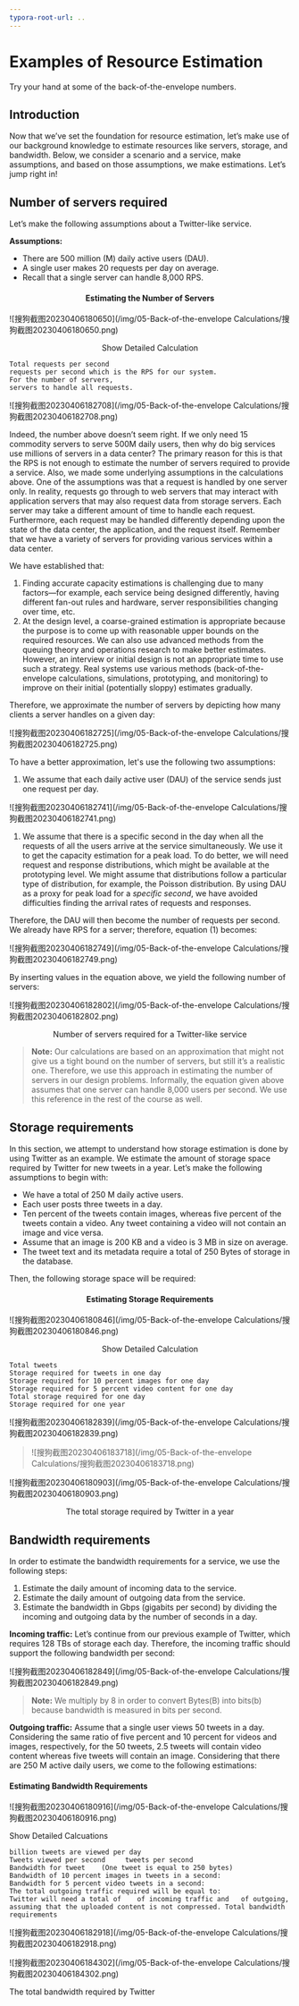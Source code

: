 ```yaml
---
typora-root-url: ..
---
```


# Examples of Resource Estimation

Try your hand at some of the back-of-the-envelope numbers.


## Introduction

Now that we’ve set the foundation for resource estimation, let’s make use of our background knowledge to estimate resources like servers, storage, and bandwidth. Below, we consider a scenario and a service, make assumptions, and based on those assumptions, we make estimations. Let’s jump right in!

## Number of servers required

Let’s make the following assumptions about a Twitter-like service.

**Assumptions:**

- There are 500 million (M) daily active users (DAU).
- A single user makes 20 requests per day on average.
- Recall that a single server can handle 8,000 RPS.

<h4 align = "center">Estimating the Number of Servers</h4> 

![搜狗截图20230406180650](/img/05-Back-of-the-envelope Calculations/搜狗截图20230406180650.png)

<center>Show Detailed Calculation</center>

```
Total requests per second
requests per second which is the RPS for our system.
For the number of servers,
servers to handle all requests.
```

![搜狗截图20230406182708](/img/05-Back-of-the-envelope Calculations/搜狗截图20230406182708.png)

Indeed, the number above doesn’t seem right. If we only need 15 commodity servers to serve 500M daily users, then why do big services use millions of servers in a data center? The primary reason for this is that the RPS is not enough to estimate the number of servers required to provide a service. Also, we made some underlying assumptions in the calculations above. One of the assumptions was that a request is handled by one server only. In reality, requests go through to web servers that may interact with application servers that may also request data from storage servers. Each server may take a different amount of time to handle each request. Furthermore, each request may be handled differently depending upon the state of the data center, the application, and the request itself. Remember that we have a variety of servers for providing various services within a data center.

We have established that:

1. Finding accurate capacity estimations is challenging due to many factors—for example, each service being designed differently, having different fan-out rules and hardware, server responsibilities changing over time, etc.
2. At the design level, a coarse-grained estimation is appropriate because the purpose is to come up with reasonable upper bounds on the required resources. We can also use advanced methods from the queuing theory and operations research to make better estimates. However, an interview or initial design is not an appropriate time to use such a strategy. Real systems use various methods (back-of-the-envelope calculations, simulations, prototyping, and monitoring) to improve on their initial (potentially sloppy) estimates gradually.

Therefore, we approximate the number of servers by depicting how many clients a server handles on a given day:

![搜狗截图20230406182725](/img/05-Back-of-the-envelope Calculations/搜狗截图20230406182725.png)

To have a better approximation, let's use the following two assumptions:

1. We assume that each daily active user (DAU) of the service sends just one request per day.

![搜狗截图20230406182741](/img/05-Back-of-the-envelope Calculations/搜狗截图20230406182741.png)

1. We assume that there is a specific second in the day when all the requests of all the users arrive at the service simultaneously. We use it to get the capacity estimation for a peak load. To do better, we will need request and response distributions, which might be available at the prototyping level. We might assume that distributions follow a particular type of distribution, for example, the Poisson distribution. By using DAU as a proxy for peak load for a *specific second*, we have avoided difficulties finding the arrival rates of requests and responses.

Therefore, the DAU will then become the number of requests per second. We already have RPS for a server; therefore, equation (1) becomes:

![搜狗截图20230406182749](/img/05-Back-of-the-envelope Calculations/搜狗截图20230406182749.png)

By inserting values in the equation above, we yield the following number of servers:

![搜狗截图20230406182802](/img/05-Back-of-the-envelope Calculations/搜狗截图20230406182802.png)

<center>Number of servers required for a Twitter-like service</center>

> **Note:** Our calculations are based on an approximation that might not give us a tight bound on the number of servers, but still it’s a realistic one. Therefore, we use this approach in estimating the number of servers in our design problems. Informally, the equation given above assumes that one server can handle 8,000 users per second. We use this reference in the rest of the course as well.

## Storage requirements

In this section, we attempt to understand how storage estimation is done by using Twitter as an example. We estimate the amount of storage space required by Twitter for new tweets in a year. Let’s make the following assumptions to begin with:

- We have a total of 250 M daily active users.
- Each user posts three tweets in a day.
- Ten percent of the tweets contain images, whereas five percent of the tweets contain a video. Any tweet containing a video will not contain an image and vice versa.
- Assume that an image is 200 KB and a video is 3 MB in size on average.
- The tweet text and its metadata require a total of 250 Bytes of storage in the database.

Then, the following storage space will be required:

<h4 align = "center">Estimating Storage Requirements</h4> 

![搜狗截图20230406180846](/img/05-Back-of-the-envelope Calculations/搜狗截图20230406180846.png)

<center>Show Detailed Calculation</center>

```
Total tweets
Storage required for tweets in one day
Storage required for 10 percent images for one day
Storage required for 5 percent video content for one day
Total storage required for one day
Storage required for one year
```

![搜狗截图20230406182839](/img/05-Back-of-the-envelope Calculations/搜狗截图20230406182839.png)

> ![搜狗截图20230406183718](/img/05-Back-of-the-envelope Calculations/搜狗截图20230406183718.png)

![搜狗截图20230406180903](/img/05-Back-of-the-envelope Calculations/搜狗截图20230406180903.png)

<center>The total storage required by Twitter in a year</center>

## Bandwidth requirements

In order to estimate the bandwidth requirements for a service, we use the following steps:

1. Estimate the daily amount of incoming data to the service.
2. Estimate the daily amount of outgoing data from the service.
3. Estimate the bandwidth in Gbps (gigabits per second) by dividing the incoming and outgoing data by the number of seconds in a day.

**Incoming traffic:** Let’s continue from our previous example of Twitter, which requires 128 TBs of storage each day. Therefore, the incoming traffic should support the following bandwidth per second:

![搜狗截图20230406182849](/img/05-Back-of-the-envelope Calculations/搜狗截图20230406182849.png)

> **Note:** We multiply by 8 in order to convert Bytes(B) into bits(b) because bandwidth is measured in bits per second.

**Outgoing traffic:** Assume that a single user views 50 tweets in a day. Considering the same ratio of five percent and 10 percent for videos and images, respectively, for the 50 tweets, 2.5 tweets will contain video content whereas five tweets will contain an image. Considering that there are 250 M active daily users, we come to the following estimations:

#### Estimating Bandwidth Requirements

![搜狗截图20230406180916](/img/05-Back-of-the-envelope Calculations/搜狗截图20230406180916.png)

Show Detailed Calcuations

```
billion tweets are viewed per day
Tweets viewed per second     tweets per second
Bandwidth for tweet    (One tweet is equal to 250 bytes)
Bandwidth of 10 percent images in tweets in a second:
Bandwidth for 5 percent video tweets in a second:
The total outgoing traffic required will be equal to:
Twitter will need a total of    of incoming traffic and   of outgoing, assuming that the uploaded content is not compressed. Total bandwidth requirements
```

![搜狗截图20230406182918](/img/05-Back-of-the-envelope Calculations/搜狗截图20230406182918.png)

![搜狗截图20230406184302](/img/05-Back-of-the-envelope Calculations/搜狗截图20230406184302.png)

The total bandwidth required by Twitter